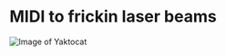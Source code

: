 # MIDI to frickin laser beams

![Image of Yaktocat](https://s-media-cache-ak0.pinimg.com/originals/96/13/45/9613455ec689625c80cc8a1348f73451.jpg)
